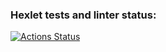 ### Hexlet tests and linter status:
[![Actions Status](https://github.com/whoislesya/python-project-49/workflows/hexlet-check/badge.svg)](https://github.com/whoislesya/python-project-49/actions)